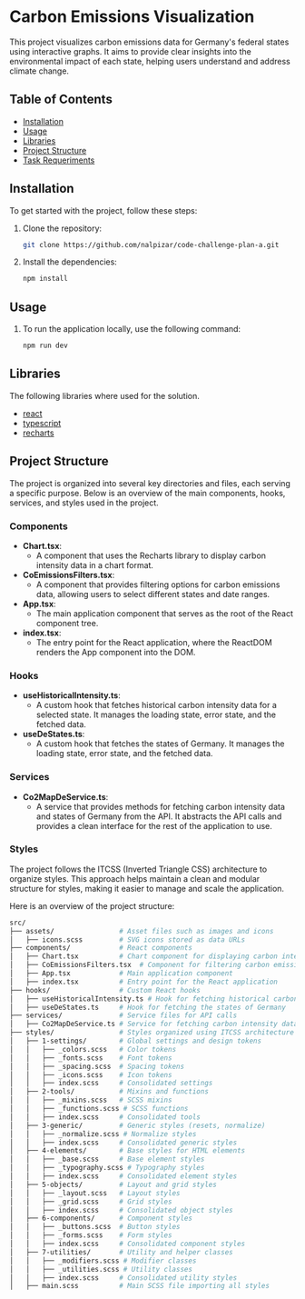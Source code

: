 # Carbon Emissions Visualization

This project visualizes carbon emissions data for Germany's
federal states using interactive graphs. It aims to provide
clear insights into the environmental impact of each state,
helping users understand and address climate change.

## Table of Contents

- [Installation](#installation)
- [Usage](#usage)
- [Libraries](#libraries)
- [Project Structure](#project-structure)
- [Task Requeriments](#task-requirements)

## Installation

To get started with the project, follow these steps:

1. Clone the repository:
   ```bash
   git clone https://github.com/nalpizar/code-challenge-plan-a.git
   ```
2. Install the dependencies:
   ```bash
   npm install
   ```

## Usage

1. To run the application locally, use the following command:
   ```bash
   npm run dev
   ```

## Libraries

The following libraries where used for the solution.

- [react](https://reactjs.org/)
- [typescript](https://www.typescriptlang.org/)
- [recharts](https://recharts.org/en-US/)

## Project Structure

The project is organized into several key directories and files, each serving a specific purpose. Below is an overview of the main components, hooks, services, and styles used in the project.

### Components

- **Chart.tsx**:
  - A component that uses the Recharts library to display carbon intensity data in a chart format.
- **CoEmissionsFilters.tsx**:
  - A component that provides filtering options for carbon emissions data, allowing users to select different states and date ranges.
- **App.tsx**:
  - The main application component that serves as the root of the React component tree.
- **index.tsx**:
  - The entry point for the React application, where the ReactDOM renders the App component into the DOM.

### Hooks

- **useHistoricalIntensity.ts**:
  - A custom hook that fetches historical carbon intensity data for a selected state. It manages the loading state, error state, and the fetched data.
- **useDeStates.ts**:
  - A custom hook that fetches the states of Germany. It manages the loading state, error state, and the fetched data.

### Services

- **Co2MapDeService.ts**:
  - A service that provides methods for fetching carbon intensity data and states of Germany from the API. It abstracts the API calls and provides a clean interface for the rest of the application to use.

### Styles

The project follows the ITCSS (Inverted Triangle CSS) architecture to organize styles. This approach helps maintain a clean and modular structure for styles, making it easier to manage and scale the application.

Here is an overview of the project structure:

```bash
src/
├── assets/                # Asset files such as images and icons
│   ├── icons.scss         # SVG icons stored as data URLs
├── components/            # React components
│   ├── Chart.tsx          # Chart component for displaying carbon intensity data
│   ├── CoEmissionsFilters.tsx  # Component for filtering carbon emissions data
│   ├── App.tsx            # Main application component
│   ├── index.tsx          # Entry point for the React application
├── hooks/                 # Custom React hooks
│   ├── useHistoricalIntensity.ts # Hook for fetching historical carbon intensity data
│   ├── useDeStates.ts     # Hook for fetching the states of Germany
├── services/              # Service files for API calls
│   ├── Co2MapDeService.ts # Service for fetching carbon intensity data
├── styles/                # Styles organized using ITCSS architecture
│   ├── 1-settings/        # Global settings and design tokens
│   │   ├── _colors.scss   # Color tokens
│   │   ├── _fonts.scss    # Font tokens
│   │   ├── _spacing.scss  # Spacing tokens
│   │   ├── _icons.scss    # Icon tokens
│   │   ├── index.scss     # Consolidated settings
│   ├── 2-tools/           # Mixins and functions
│   │   ├── _mixins.scss   # SCSS mixins
│   │   ├── _functions.scss # SCSS functions
│   │   ├── index.scss     # Consolidated tools
│   ├── 3-generic/         # Generic styles (resets, normalize)
│   │   ├── _normalize.scss # Normalize styles
│   │   ├── index.scss     # Consolidated generic styles
│   ├── 4-elements/        # Base styles for HTML elements
│   │   ├── _base.scss     # Base element styles
│   │   ├── _typography.scss # Typography styles
│   │   ├── index.scss     # Consolidated element styles
│   ├── 5-objects/         # Layout and grid styles
│   │   ├── _layout.scss   # Layout styles
│   │   ├── _grid.scss     # Grid styles
│   │   ├── index.scss     # Consolidated object styles
│   ├── 6-components/      # Component styles
│   │   ├── _buttons.scss  # Button styles
│   │   ├── _forms.scss    # Form styles
│   │   ├── index.scss     # Consolidated component styles
│   ├── 7-utilities/       # Utility and helper classes
│   │   ├── _modifiers.scss # Modifier classes
│   │   ├── _utilities.scss # Utility classes
│   │   ├── index.scss     # Consolidated utility styles
│   ├── main.scss          # Main SCSS file importing all styles
```
